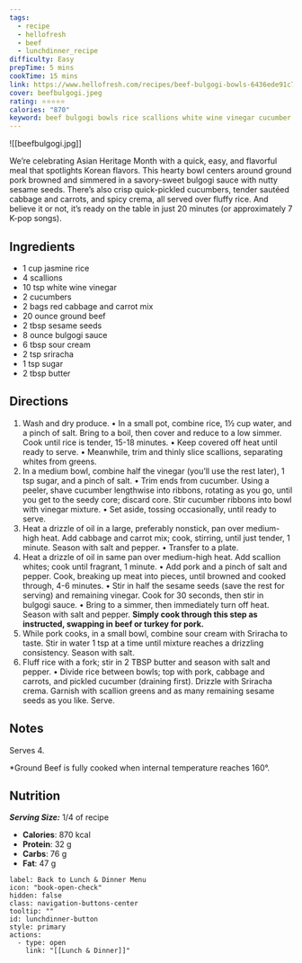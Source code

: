 ```yaml
---
tags:
  - recipe
  - hellofresh
  - beef
  - lunchdinner_recipe
difficulty: Easy
prepTime: 5 mins
cookTime: 15 mins
link: https://www.hellofresh.com/recipes/beef-bulgogi-bowls-6436ede91c77aed30c0e71ce
cover: beefbulgogi.jpeg
rating: ⭐️⭐️⭐️⭐️⭐️
calories: "870"
keyword: beef bulgogi bowls rice scallions white wine vinegar cucumber red cabbage ad carrot mix sesame seeds bulgogi sauce sour cream sriracha sugar
---
```


![[beefbulgogi.jpg]]

We’re celebrating Asian Heritage Month with a quick, easy, and flavorful meal that spotlights Korean flavors. This hearty bowl centers around ground pork browned and simmered in a savory-sweet bulgogi sauce with nutty sesame seeds. There’s also crisp quick-pickled cucumbers, tender sautéed cabbage and carrots, and spicy crema, all served over fluffy rice. And believe it or not, it’s ready on the table in just 20 minutes (or approximately 7 K-pop songs).

## Ingredients
- 1 cup jasmine rice
- 4 scallions
- 10 tsp white wine vinegar
- 2 cucumbers
- 2 bags red cabbage and carrot mix
- 20 ounce ground beef
- 2 tbsp sesame seeds
- 8 ounce bulgogi sauce
- 6 tbsp sour cream
- 2 tsp sriracha
- 1 tsp sugar
- 2 tbsp butter


## Directions
1. Wash and dry produce. • In a small pot, combine rice, 1½ cup water, and a pinch of salt. Bring to a boil, then cover and reduce to a low simmer. Cook until rice is tender, 15-18 minutes. • Keep covered off heat until ready to serve. • Meanwhile, trim and thinly slice scallions, separating whites from greens.
2. In a medium bowl, combine half the vinegar (you’ll use the rest later), 1 tsp sugar, and a pinch of salt. • Trim ends from cucumber. Using a peeler, shave cucumber lengthwise into ribbons, rotating as you go, until you get to the seedy core; discard core. Stir cucumber ribbons into bowl with vinegar mixture. • Set aside, tossing occasionally, until ready to serve.
3. Heat a drizzle of oil in a large, preferably nonstick, pan over medium-high heat. Add cabbage and carrot mix; cook, stirring, until just tender, 1 minute. Season with salt and pepper. • Transfer to a plate.
4. Heat a drizzle of oil in same pan over medium-high heat. Add scallion whites; cook until fragrant, 1 minute. • Add pork and a pinch of salt and pepper. Cook, breaking up meat into pieces, until browned and cooked through, 4-6 minutes. • Stir in half the sesame seeds (save the rest for serving) and remaining vinegar. Cook for 30 seconds, then stir in bulgogi sauce. • Bring to a simmer, then immediately turn off heat. Season with salt and pepper. **Simply cook through this step as instructed, swapping in beef or turkey for pork.**
5. While pork cooks, in a small bowl, combine sour cream with Sriracha to taste. Stir in water 1 tsp at a time until mixture reaches a drizzling consistency. Season with salt.
6. Fluff rice with a fork; stir in 2 TBSP butter and season with salt and pepper. • Divide rice between bowls; top with pork, cabbage and carrots, and pickled cucumber (draining first). Drizzle with Sriracha crema. Garnish with scallion greens and as many remaining sesame seeds as you like. Serve.

## Notes
Serves 4.

*Ground Beef is fully cooked when internal temperature reaches 160°.

## Nutrition
***Serving Size:*** 1/4 of recipe
- **Calories**: 870 kcal
- **Protein**: 32 g
- **Carbs**: 76 g
- **Fat**: 47 g


```meta-bind-button
label: Back to Lunch & Dinner Menu
icon: "book-open-check"
hidden: false
class: navigation-buttons-center
tooltip: ""
id: lunchdinner-button
style: primary
actions:
  - type: open
    link: "[[Lunch & Dinner]]"

```
 
